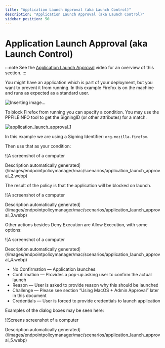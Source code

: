 ```yaml
---
title: "Application Launch Approval (aka Launch Control)"
description: "Application Launch Approval (aka Launch Control)"
sidebar_position: 50
---
```


# Application Launch Approval (aka Launch Control)

:::note
See the [Application Launch Approval](/docs/endpointpolicymanager/components/endpointprivilegemanager/videolearningcenter/macintegration/applicationlaunch.md)
video for an overview of this section.
:::


You might have an application which is part of your deployment, but you want to prevent it from
running. In this example Firefox is on the machine and runs as expected as a standard user.

![Inserting image...](/images/endpointpolicymanager/mac/scenarios/application_launch_approval.webp)

To block Firefox from running you can specify a condition. You may use the PPFILEINFO tool to get
the SigningID (or other attributes) for a match.

![application_launch_approval_1](/images/endpointpolicymanager/mac/scenarios/application_launch_approval_1.webp)

In this example we are using a Signing Identifier: `org.mozilla.firefox`.

Then use that as your condition:

![A screenshot of a computer

Description automatically
generated](/images/endpointpolicymanager/mac/scenarios/application_launch_approval_2.webp)

The result of the policy is that the application will be blocked on launch.

![A screenshot of a computer

Description automatically
generated](/images/endpointpolicymanager/mac/scenarios/application_launch_approval_3.webp)

Other actions besides Deny Execution are Allow Execution, with some options:

![A screenshot of a computer

Description automatically
generated](/images/endpointpolicymanager/mac/scenarios/application_launch_approval_4.webp)

- No Confirmation — Application launches
- Confirmation — Provides a pop-up asking user to confirm the actual launch
- Reason — User is asked to provide reason why this should be launched
- Challenge — Please see section “Using MacOS + Admin Approval” later in this document
- Credentials — User is forced to provide credentials to launch application

Examples of the dialog boxes may be seen here:

![Screens screenshot of a computer

Description automatically
generated](/images/endpointpolicymanager/mac/scenarios/application_launch_approval_5.webp)
